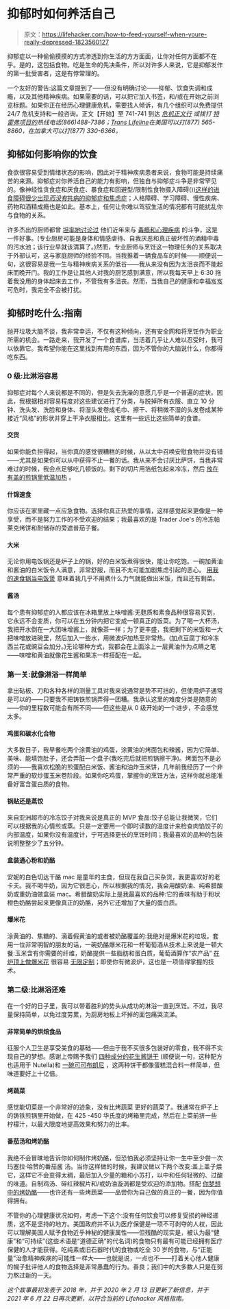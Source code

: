 # 抑郁时如何养活自己

> 原文：<https://lifehacker.com/how-to-feed-yourself-when-youre-really-depressed-1823560127>

抑郁症以一种偷偷摸摸的方式渗透到你生活的方方面面，让你对任何方面都不在乎。是的，这包括食物。吃是生命的先决条件，所以对许多人来说，它是抑郁发作的第一批受害者，这是有悖常理的。



一个友好的警告:这篇文章提到了——但没有明确讨论——抑郁、饮食失调和成瘾，以及其他精神疾病。如果需要的话，可以把它加入书签，和/或在开始之前浏览标题。如果你正在经历心理健康危机，需要找人倾诉，有几个组织可以免费提供 24/7 危机支持和一般咨询。正文【开始】至 741-741 到达 [*危机正文行*](https://www.crisistextline.org/) *或拨打* [*特雷弗项目的*](https://www.thetrevorproject.org/)*热线电话(866)488-7386；*[*Trans Lifeline*](https://www.translifeline.org/)*在美国可以打(877) 565-8860，在加拿大可以打(877) 330-6366。*

## **抑郁如何影响你的饮食**

食欲很容易受到情绪状态的影响，因此对于精神疾病患者来说，食物可能是持续痛苦的来源。抑郁症对你养活自己的能力有影响，但独自与抑郁症斗争是非常罕见的。像神经性贪食症和厌食症、暴食症和回避型/限制性食物摄入障碍()[)这样的进食障碍很少出现*而没有*共病的抑郁症和焦虑症](https://www.nationaleatingdisorders.org/statistics-research-eating-disorders)；人格障碍、学习障碍、慢性疾病、药物和酒精成瘾也是如此。基本上，任何让你难以驾驭生活的情况都有可能扰乱你与食物的关系。

许多杰出的厨师都曾 [坦率地讨论过](http://chefswithissues.com/) 他们近年来与 [毒瘾和心理疾病](https://torontolife.com/food/chef-matty-matheson-vice-canada-parts-and-labour-dead-set-on-life/) 的斗争，这是一件好事。(专业厨房可能是身体和情感虐待、自我厌恶和真正破坏性的酒精中毒的污水池；该行业早就该清算了。)然而，专业厨师与烹饪这一物理任务的关系取决于外部认可，这与家庭厨师的经验不同。当我推着一辆食品车的时候——顺便说一句，这很容易是我一生与精神疾病关系的低谷——我从来没有因为太沮丧而不能起床而晚开门。我的工作是让其他人对我的厨艺感到满意，所以我每天早上 6:30 拖着我没用的身体起床去工作，不管我有多沮丧。然而，当我自己的健康和幸福岌岌可危时，我完全不会被打扰。

## 抑郁时吃什么:指南

抛开垃圾大脑不谈，我非常幸运，不仅有这种倾向，还有安全网和将烹饪作为职业所需的机会。一路走来，我开发了一个食谱库，当活着几乎让人难以忍受时，我可以依靠它。我希望你能在这里找到有用的东西，因为不管你的大脑说什么，你都得吃东西。

### **0 级:比淋浴容易**

抑郁症对每个人来说都是不同的，但是失去洗澡的意愿几乎是一个普遍的症状。因此，我根据相对容易程度对这些建议进行了分类，与脱掉所有衣服、直立 10 分钟、洗头发、洗脸和身体、将湿头发卷成毛巾、擦干、将稍微不湿的头发卷成某种接近“风格”的形状并穿上干净衣服相比。这里有一些远比这些简单的食谱。

#### **交货**

如果你能负担得起，当你真的感觉很糟糕的时候，从以太中召唤安慰食物并没有错——尤其是如果你可以从中获得不止一餐的话。我从来不会讨厌比萨饼，当我非常难过的时候，我会点足够吃几顿饭的。剩下的切片用箔纸包起来冷冻，然后 [放在有盖的煎锅里低温加热](https://lifehacker.com/reheat-pizza-in-a-skillet-to-bring-back-crispy-crusts-5862749) 。

#### **什锦速食**

你应该在家里藏一点应急食物。选择你真正热爱的事情，这样感觉起来更像是一种享受，而不是努力工作的不受欢迎的结果；我最喜欢的是 Trader Joe's 的冷冻帕莱克烤饼和耐储存的旁遮普茄子餐。

#### **大米**

无论你用电饭锅还是炉子上的锅，好的白米饭煮得很快，能让你吃饱。一碗加黄油和酱油的白米饭令人满意，非常舒服，而且不太可能加剧焦虑引起的恶心。 [用我的速食锅当电饭煲](https://skillet.lifehacker.com/how-to-cook-a-single-cup-of-rice-in-your-instant-pot-1798322749) 意味着我几乎不用费什么力气就能做出米饭，而且还有剩菜。

#### **酱汤**

每个患有抑郁症的人都应该在冰箱里放上味噌酱:无麸质和素食品种很容易买到，它永远不会变质，你可以在五分钟内把它变成一顿真正的饭菜。为了喝一大杯汤，我把开水倒在一大团味增酱上，就像茶一样；为了更丰盛，我把剩下的米饭和一大把味噌放进碗里，然后加入一些水，用微波炉加热至非常热。(加点豆腐丁和冷冻西兰花或豌豆会加分。)无论哪种方式，我都会在上面涂上一层黄油作为点睛之笔——味噌和黄油就像花生酱和果冻一样搭配在一起。

### **第一关:就像淋浴一样简单**

拿出砧板、刀和各种各样的测量工具对我来说通常是势不可挡的，但使用炉子通常是可以的——只要我不把铸铁煎锅弄得一团糟。我承认这里的难度分类是随意的——你的里程数可能会有所不同——但这些是从 0 级开始的一个进步，不会感觉太多。

#### **鸡蛋和碳水化合物**

大多数日子，我早餐吃两个涂黄油的鸡蛋，涂黄油的烤面包和辣酱，因为它简单、美味、能填饱肚子，还会弄脏一个盘子(我吃完后就把煎锅擦干净)。烤面包不是必须的——我喜欢松脆的煎蛋配白米饭、酱油和油炸玉米饼，几年前我经历了一个非常严重的软炒蛋玉米卷阶段。如果你吃鸡蛋，掌握你的烹饪方法，这样你就总能准备好富含蛋白质的食物。

#### **锅贴还是蒸饺**

来自亚洲超市的冷冻饺子对我来说是真正的 MVP 食品:饺子总能让我微笑，它们可以根据我的心情煎或蒸。只是一定要用一个即时读数的温度计来检查肉馅饺子的内部温度，如果你没有温度计，宁可选择更长的烹饪时间；我最喜欢的品种的包装说明整整少了五分钟。

#### **盒装通心粉和奶酪**

安妮的白色切达干酪 mac 是童年的主食，但现在我自己买杂货，我更喜欢好的老卡夫。我不喝牛奶，因为它很恶心，所以根据我的情况，我会用酸奶油、纯希腊酸奶或重奶油做盒装 mac。希腊酸奶实际上是我最喜欢的品种:它的香味有助于粉状橙色奶酪尝起来更像真正的奶酪，另外它还增加了大量的蛋白质。

#### **爆米花**

涂黄油的、焦糖的、滴着假黄油的或者被奶酪覆盖的:我绝对是爆米花的垃圾。套用一位非常明智的朋友的话，一碗奶酪爆米花和一杯葡萄酒从技术上来说是一顿大餐:玉米含有你需要的纤维，奶酪提供一些脂肪和蛋白质，葡萄酒算作“农产品” [在炉顶上做爆米花](https://lifehacker.com/make-perfectly-popped-popcorn-on-the-stove-every-time-5917274) 很容易 [无限定制](https://skillet.lifehacker.com/optimize-your-movie-snacking-with-these-popcorn-topping-1821781319)；即使你有微波炉，这也是一项值得掌握的技术。

### **第二级:比淋浴还难**

在一个好的日子里，我可以带着胜利的势头从成功的淋浴一直到烹饪。不过，我尽量保持简单，以免过度劳累，为厨房地板上坏掉的面包痛哭流涕。

#### **非常简单的烘焙食品**

征服个人卫生是享受美食的基础——但由于我不买很多包装好的零食，我不得不实现自己的梦想。感谢上帝赐予我们 [四种成分的花生酱饼干](https://smittenkitchen.com/2015/10/salted-peanut-butter-cookies/) (顺便说一句，这种配方也适用于 Nutella)和 [一碗可可布朗尼](https://skillet.lifehacker.com/these-one-bowl-cocoa-brownies-are-the-perfect-fix-for-b-1819284560) ，这两种饼干都像蛋糕混合料一样简单，但味道要好上十亿倍。

#### **烤蔬菜**

感觉能切菜是一个非常好的迹象，没有比烤蔬菜 更好的蔬菜了。我通常在炉子上的铸铁煎锅里开始做，在 425 -450 华氏度的烤箱里完成，然后在上菜前挤一些柠檬汁，以最大限度地提高效果和努力的比率。

#### **番茄汤和烤奶酪**

我绝不会冒昧地告诉你如何制作烤奶酪，但恐怕我必须坚持让你一生中至少尝一次玛塞拉·哈赞的番茄酱 汤。当你这样做的时候，我建议做以下两个改变:盖上盖子煨它，这样它不会变得太稠，最后加入少量的糖和小苏打，以中和任何轻微的、过酸的味道。自制鸡汤、碎红辣椒片和/或奶油漩涡都是受欢迎的添加物。搭配 [你梦想中的烤奶酪](https://skillet.lifehacker.com/turn-an-everything-bagel-into-an-amazing-grilled-cheese-1771663966)——也许还有一些烤蔬菜——品尝你为自己做的真正的一餐，因为你值得拥有。

不管你的心理健康状况如何，考虑一下这个:没有任何饮食可以修复受损的神经递质，这不是坚持的地方。美国政府并不认为医疗保健是一项不可剥夺的人权，因此可以理解美国人赋予食物近乎神秘的健康属性——但残酷的现实是，被认为最“健康”和“可持续”(这些术语是“道德正确”的代名词)的食物只有最有可能已经拥有医疗保健的人才能获得。吃纯素或旧石器时代的食物或吃全 30 岁的食物，与“正能量”治愈精神疾病的可能性一样大——也就是说，一点也不——打着关心他人健康的幌子批评他人的食物选择是非常愚蠢的行为。善良；我们中的大多数人只是在努力熬过新的一天。

*这个故事最初发表于 2018 年，并于 2020 年 2 月 13 日更新了新信息，并于 2021 年 6 月 22 日再次更新，以符合当前的 Lifehacker 风格指南。*